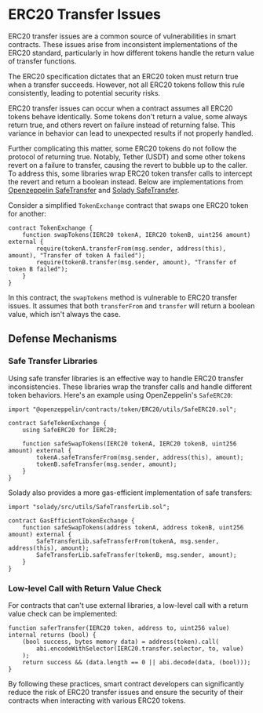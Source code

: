 
# ERC20 Transfer Issues

ERC20 transfer issues are a common source of vulnerabilities in smart contracts. These issues arise from inconsistent implementations of the ERC20 standard, particularly in how different tokens handle the return value of transfer functions.

The ERC20 specification dictates that an ERC20 token must return true when a transfer succeeds. However, not all ERC20 tokens follow this rule consistently, leading to potential security risks.

ERC20 transfer issues can occur when a contract assumes all ERC20 tokens behave identically. Some tokens don't return a value, some always return true, and others revert on failure instead of returning false. This variance in behavior can lead to unexpected results if not properly handled.

Further complicating this matter, some ERC20 tokens do not follow the protocol of returning true. Notably, Tether (USDT) and some other tokens revert on a failure to transfer, causing the revert to bubble up to the caller. To address this, some libraries wrap ERC20 token transfer calls to intercept the revert and return a boolean instead. Below are implementations from [Openzeppelin SafeTransfer](https://github.com/OpenZeppelin/openzeppelin-contracts/blob/master/contracts/token/ERC20/utils/SafeERC20.sol) and [Solady SafeTransfer](https://github.com/Vectorized/solady/blob/main/src/utils/SafeTransferLib.sol).

Consider a simplified `TokenExchange` contract that swaps one ERC20 token for another:

```solidity
contract TokenExchange {
    function swapTokens(IERC20 tokenA, IERC20 tokenB, uint256 amount) external {
        require(tokenA.transferFrom(msg.sender, address(this), amount), "Transfer of token A failed");
        require(tokenB.transfer(msg.sender, amount), "Transfer of token B failed");
    }
}
```

In this contract, the `swapTokens` method is vulnerable to ERC20 transfer issues. It assumes that both `transferFrom` and `transfer` will return a boolean value, which isn't always the case.

## Defense Mechanisms

### Safe Transfer Libraries

Using safe transfer libraries is an effective way to handle ERC20 transfer inconsistencies. These libraries wrap the transfer calls and handle different token behaviors. Here's an example using OpenZeppelin's `SafeERC20`:

```solidity
import "@openzeppelin/contracts/token/ERC20/utils/SafeERC20.sol";

contract SafeTokenExchange {
    using SafeERC20 for IERC20;

    function safeSwapTokens(IERC20 tokenA, IERC20 tokenB, uint256 amount) external {
        tokenA.safeTransferFrom(msg.sender, address(this), amount);
        tokenB.safeTransfer(msg.sender, amount);
    }
}
```

Solady also provides a more gas-efficient implementation of safe transfers:

```solidity
import "solady/src/utils/SafeTransferLib.sol";

contract GasEfficientTokenExchange {
    function safeSwapTokens(address tokenA, address tokenB, uint256 amount) external {
        SafeTransferLib.safeTransferFrom(tokenA, msg.sender, address(this), amount);
        SafeTransferLib.safeTransfer(tokenB, msg.sender, amount);
    }
}
```

### Low-level Call with Return Value Check

For contracts that can't use external libraries, a low-level call with a return value check can be implemented:

```solidity
function saferTransfer(IERC20 token, address to, uint256 value) internal returns (bool) {
    (bool success, bytes memory data) = address(token).call(
        abi.encodeWithSelector(IERC20.transfer.selector, to, value)
    );
    return success && (data.length == 0 || abi.decode(data, (bool)));
}
```

By following these practices, smart contract developers can significantly reduce the risk of ERC20 transfer issues and ensure the security of their contracts when interacting with various ERC20 tokens.
